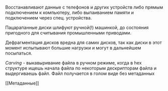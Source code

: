 Восстанавливают данные с телефонов и других устройств либо прямым подключением к компьютеру, либо выпаиванием памяти и подключением через спец. устройства. 

Пацарапанные диски шлифуют ручной(!) машинкой, до состояния пригодного для считывания промышленными приводами.

Дефрагментация дисков вредна для самих дисков, так как диски в этот момент испытывают большие нагрузки и могут в дальнейшем посыпаться.

*Carving* - выкавыривание файла в ручном режиме, когда в hex структуре ищешь начала файла по некоторым дескрипторам файла и выдергиваешь файл. Файл получается в голом виде без метаданных




[[Метаданные]]